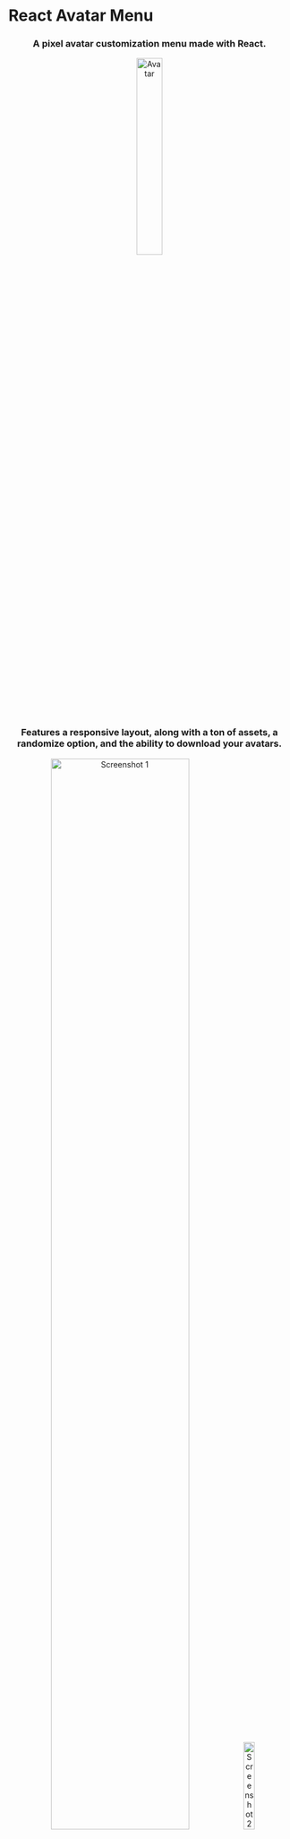 # React Avatar Menu

<div align="center">
  <h3> A pixel avatar customization menu made with React. </h3>
  <img width="30%" alt="Avatar" src="https://github.com/Divdude77/react-avatar-menu/assets/75612147/da5e0a82-bd38-4d0b-8e03-e00376a5b7cb"><br>
  <h3> Features a responsive layout, along with a ton of assets, a randomize option, and the ability to download your avatars. </h3>
  <img width="70%" alt="Screenshot 1" src="https://github.com/Divdude77/react-avatar-menu/assets/75612147/ca1c7b6e-93bb-407d-b399-1a54d7f5a17d">
  <img width="20%" alt="Screenshot 2" src="https://github.com/Divdude77/react-avatar-menu/assets/75612147/6409b315-dda0-4737-b19d-77223b2665e9">
  
</div>


